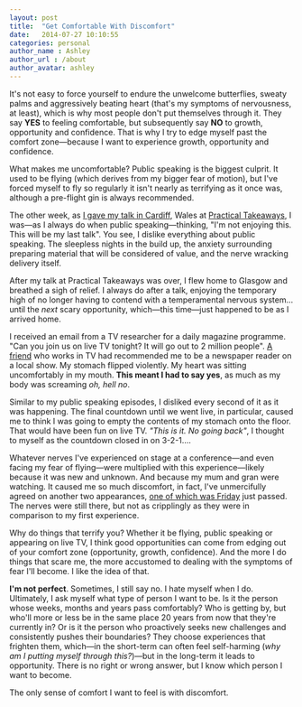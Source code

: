 ```yaml
---
layout: post
title:  "Get Comfortable With Discomfort"
date:   2014-07-27 10:10:55
categories: personal
author_name : Ashley
author_url : /about
author_avatar: ashley
---
```

It's not easy to force yourself to endure the unwelcome butterflies, sweaty palms and aggressively beating heart (that's my symptoms of nervousness, at least), which is why most people don't put themselves through it. They say <strong>YES</strong> to feeling comfortable, but subsequently say <strong>NO</strong> to growth, opportunity and confidence. That is why I try to edge myself past the comfort zone—because I want to experience growth, opportunity and confidence.

What makes me uncomfortable? Public speaking is the biggest culprit. It used to be flying (which derives from my bigger fear of motion), but I've forced myself to fly so regularly it isn't nearly as terrifying as it once was, although a pre-flight gin is always recommended.

<!--more-->

The other week, as <a href="http://insurancebyjack.co.uk/news/2014/07/24/practical-takeaways.html">I gave my talk in Cardiff</a>, Wales at <a href="http://practicaltakeaways.co.uk">Practical Takeaways</a>, I was—as I always do when public speaking—thinking, "I'm not enjoying this. This will be my last talk". You see, I dislike everything about public speaking. The sleepless nights in the build up, the anxiety surrounding preparing material that will be considered of value, and the nerve wracking delivery itself.

After my talk at Practical Takeaways was over, I flew home to Glasgow and breathed a sigh of relief. I always do after a talk, enjoying the temporary high of no longer having to contend with a temperamental nervous system… until the <em>next</em> scary opportunity, which—this time—just happened to be as I arrived home.

I received an email from a TV researcher for a daily magazine programme. "Can you join us on live TV tonight? It will go out to 2 million people". <a href="http://twitter.com/hellorogue">A friend</a> who works in TV had recommended me to be a newspaper reader on a local show. My stomach flipped violently. My heart was sitting uncomfortably in my mouth. <strong>This meant I had to say yes</strong>, as much as my body was screaming <em>oh, hell no</em>.

Similar to my public speaking episodes, I disliked every second of it as it was happening. The final countdown until we went live, in particular, caused me to think I was going to empty the contents of my stomach onto the floor. That would have been fun on live TV. <em>"This is it. No going back"</em>, I thought to myself as the countdown closed in on 3-2-1….

Whatever nerves I've experienced on stage at a conference—and even facing my fear of flying—were multiplied with this experience—likely because it was new and unknown. And because my mum and gran were watching. It caused me so much discomfort, in fact, I've unmercifully agreed on another two appearances, <a href="https://twitter.com/danrubin/status/492720040324898816">one of which was Friday</a> just passed. The nerves were still there, but not as cripplingly as they were in comparison to my first experience.

Why do things that terrify you? Whether it be flying, public speaking or appearing on live TV, I think good opportunities can come from edging out of your comfort zone (opportunity, growth, confidence). And the more I do things that scare me, the more accustomed to dealing with the symptoms of fear I'll become. I like the idea of that.

<strong>I'm not perfect</strong>. Sometimes, I still say no. I hate myself when I do. Ultimately, I ask myself what type of person I want to be. Is it the person whose weeks, months and years pass comfortably? Who is getting by, but who'll more or less be in the same place 20 years from now that they're currently in? Or is it the person who proactively seeks new challenges and consistently pushes their boundaries? They choose experiences that frighten them, which—in the short-term can often feel self-harming (<em>why am I putting myself through this?</em>)—but in the long-term it leads to opportunity. There is no right or wrong answer, but I know which person I want to become.

The only sense of comfort I want to feel is with discomfort.